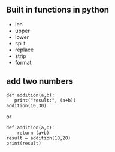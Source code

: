 ## Built in functions in python
- len
- upper
- lower
- split
- replace
- strip
- format
## add two numbers 
```
def addition(a,b):
   print("result:", (a+b))
addition(10,30)
```
or
```
def addition(a,b):
    return (a+b)  
result = addition(10,20)
print(result)
```


